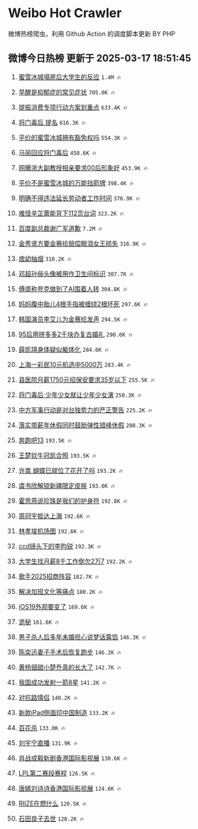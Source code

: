 # Weibo Hot Crawler 



微博热榜爬虫，利用 Github Action 的调度脚本更新 BY PHP 


## 微博今日热榜 更新于 2025-03-17 18:51:45 
1. [蜜雪冰城塌房后大学生的反应](https://s.weibo.com/weibo?q=%E8%9C%9C%E9%9B%AA%E5%86%B0%E5%9F%8E%E5%A1%8C%E6%88%BF%E5%90%8E%E5%A4%A7%E5%AD%A6%E7%94%9F%E7%9A%84%E5%8F%8D%E5%BA%94&t=31&band_rank=1&Refer=top) `1.4M 🔥` 

1. [早醒是抑郁症的常见症状](https://s.weibo.com/weibo?q=%23%E6%97%A9%E9%86%92%E6%98%AF%E6%8A%91%E9%83%81%E7%97%87%E7%9A%84%E5%B8%B8%E8%A7%81%E7%97%87%E7%8A%B6%23&t=31&band_rank=2&Refer=top) `705.0K 🔥` 

1. [提振消费专项行动方案划重点](https://s.weibo.com/weibo?q=%23%E6%8F%90%E6%8C%AF%E6%B6%88%E8%B4%B9%E4%B8%93%E9%A1%B9%E8%A1%8C%E5%8A%A8%E6%96%B9%E6%A1%88%E5%88%92%E9%87%8D%E7%82%B9%23&t=31&band_rank=3&Refer=top) `633.4K 🔥` 

1. [将门毒后 提名](https://s.weibo.com/weibo?q=%E5%B0%86%E9%97%A8%E6%AF%92%E5%90%8E%20%E6%8F%90%E5%90%8D&t=31&band_rank=4&Refer=top) `616.3K 🔥` 

1. [平价的蜜雪冰城拥有豁免权吗](https://s.weibo.com/weibo?q=%23%E5%B9%B3%E4%BB%B7%E7%9A%84%E8%9C%9C%E9%9B%AA%E5%86%B0%E5%9F%8E%E6%8B%A5%E6%9C%89%E8%B1%81%E5%85%8D%E6%9D%83%E5%90%97%23&t=31&band_rank=5&Refer=top) `554.3K 🔥` 

1. [马丽回应将门毒后](https://s.weibo.com/weibo?q=%23%E9%A9%AC%E4%B8%BD%E5%9B%9E%E5%BA%94%E5%B0%86%E9%97%A8%E6%AF%92%E5%90%8E%23&t=31&band_rank=6&Refer=top) `458.6K 🔥` 

1. [网曝浙大副教授相亲要求00后形象好](https://s.weibo.com/weibo?q=%23%E7%BD%91%E6%9B%9D%E6%B5%99%E5%A4%A7%E5%89%AF%E6%95%99%E6%8E%88%E7%9B%B8%E4%BA%B2%E8%A6%81%E6%B1%8200%E5%90%8E%E5%BD%A2%E8%B1%A1%E5%A5%BD%23&t=31&band_rank=7&Refer=top) `453.9K 🔥` 

1. [平价不是蜜雪冰城的万能挡箭牌](https://s.weibo.com/weibo?q=%23%E5%B9%B3%E4%BB%B7%E4%B8%8D%E6%98%AF%E8%9C%9C%E9%9B%AA%E5%86%B0%E5%9F%8E%E7%9A%84%E4%B8%87%E8%83%BD%E6%8C%A1%E7%AE%AD%E7%89%8C%23&t=31&band_rank=8&Refer=top) `398.4K 🔥` 

1. [明确不得违法延长劳动者工作时间](https://s.weibo.com/weibo?q=%23%E6%98%8E%E7%A1%AE%E4%B8%8D%E5%BE%97%E8%BF%9D%E6%B3%95%E5%BB%B6%E9%95%BF%E5%8A%B3%E5%8A%A8%E8%80%85%E5%B7%A5%E4%BD%9C%E6%97%B6%E9%97%B4%23&t=31&band_rank=9&Refer=top) `376.9K 🔥` 

1. [难怪辛芷蕾能背下112页台词](https://s.weibo.com/weibo?q=%E9%9A%BE%E6%80%AA%E8%BE%9B%E8%8A%B7%E8%95%BE%E8%83%BD%E8%83%8C%E4%B8%8B112%E9%A1%B5%E5%8F%B0%E8%AF%8D&t=31&band_rank=10&Refer=top) `323.2K 🔥` 

1. [百度副总裁谢广军道歉](https://s.weibo.com/weibo?q=%E7%99%BE%E5%BA%A6%E5%89%AF%E6%80%BB%E8%A3%81%E8%B0%A2%E5%B9%BF%E5%86%9B%E9%81%93%E6%AD%89&t=31&band_rank=11&Refer=top) `7.2M 🔥` 

1. [金秀贤方要金赛纶赔偿眼泪女王损失](https://s.weibo.com/weibo?q=%23%E9%87%91%E7%A7%80%E8%B4%A4%E6%96%B9%E8%A6%81%E9%87%91%E8%B5%9B%E7%BA%B6%E8%B5%94%E5%81%BF%E7%9C%BC%E6%B3%AA%E5%A5%B3%E7%8E%8B%E6%8D%9F%E5%A4%B1%23&t=31&band_rank=12&Refer=top) `316.9K 🔥` 

1. [痞幼抽烟](https://s.weibo.com/weibo?q=%23%E7%97%9E%E5%B9%BC%E6%8A%BD%E7%83%9F%23&t=31&band_rank=13&Refer=top) `310.2K 🔥` 

1. [邓超孙俪头像被用作卫生间标识](https://s.weibo.com/weibo?q=%23%E9%82%93%E8%B6%85%E5%AD%99%E4%BF%AA%E5%A4%B4%E5%83%8F%E8%A2%AB%E7%94%A8%E4%BD%9C%E5%8D%AB%E7%94%9F%E9%97%B4%E6%A0%87%E8%AF%86%23&t=31&band_rank=14&Refer=top) `307.7K 🔥` 

1. [傅盛称夸克做到了AI围着人转](https://s.weibo.com/weibo?q=%23%E5%82%85%E7%9B%9B%E7%A7%B0%E5%A4%B8%E5%85%8B%E5%81%9A%E5%88%B0%E4%BA%86AI%E5%9B%B4%E7%9D%80%E4%BA%BA%E8%BD%AC%23&t=31&band_rank=15&Refer=top) `304.8K 🔥` 

1. [妈妈腹中胎儿4根手指被缠绕2根坏死](https://s.weibo.com/weibo?q=%23%E5%A6%88%E5%A6%88%E8%85%B9%E4%B8%AD%E8%83%8E%E5%84%BF4%E6%A0%B9%E6%89%8B%E6%8C%87%E8%A2%AB%E7%BC%A0%E7%BB%952%E6%A0%B9%E5%9D%8F%E6%AD%BB%23&t=31&band_rank=16&Refer=top) `297.6K 🔥` 

1. [韩国演员李艾儿为金赛纶发声](https://s.weibo.com/weibo?q=%23%E9%9F%A9%E5%9B%BD%E6%BC%94%E5%91%98%E6%9D%8E%E8%89%BE%E5%84%BF%E4%B8%BA%E9%87%91%E8%B5%9B%E7%BA%B6%E5%8F%91%E5%A3%B0%23&t=31&band_rank=17&Refer=top) `294.5K 🔥` 

1. [95后用拼多多2千块办复古婚礼](https://s.weibo.com/weibo?q=%2395%E5%90%8E%E7%94%A8%E6%8B%BC%E5%A4%9A%E5%A4%9A2%E5%8D%83%E5%9D%97%E5%8A%9E%E5%A4%8D%E5%8F%A4%E5%A9%9A%E7%A4%BC%23&t=31&band_rank=18&Refer=top) `290.6K 🔥` 

1. [薛凯琪身体疑似躯体化](https://s.weibo.com/weibo?q=%23%E8%96%9B%E5%87%AF%E7%90%AA%E8%BA%AB%E4%BD%93%E7%96%91%E4%BC%BC%E8%BA%AF%E4%BD%93%E5%8C%96%23&t=31&band_rank=19&Refer=top) `284.6K 🔥` 

1. [上海一彩民10元机选中5000万](https://s.weibo.com/weibo?q=%23%E4%B8%8A%E6%B5%B7%E4%B8%80%E5%BD%A9%E6%B0%9110%E5%85%83%E6%9C%BA%E9%80%89%E4%B8%AD5000%E4%B8%87%23&t=31&band_rank=20&Refer=top) `283.4K 🔥` 

1. [县医院月薪1750元招保安要求35岁以下](https://s.weibo.com/weibo?q=%23%E5%8E%BF%E5%8C%BB%E9%99%A2%E6%9C%88%E8%96%AA1750%E5%85%83%E6%8B%9B%E4%BF%9D%E5%AE%89%E8%A6%81%E6%B1%8235%E5%B2%81%E4%BB%A5%E4%B8%8B%23&t=31&band_rank=21&Refer=top) `255.5K 🔥` 

1. [将门毒后 少年少女就让少年少女演](https://s.weibo.com/weibo?q=%E5%B0%86%E9%97%A8%E6%AF%92%E5%90%8E%20%E5%B0%91%E5%B9%B4%E5%B0%91%E5%A5%B3%E5%B0%B1%E8%AE%A9%E5%B0%91%E5%B9%B4%E5%B0%91%E5%A5%B3%E6%BC%94&t=31&band_rank=22&Refer=top) `250.3K 🔥` 

1. [中方军事行动是对台独势力的严正警告](https://s.weibo.com/weibo?q=%23%E4%B8%AD%E6%96%B9%E5%86%9B%E4%BA%8B%E8%A1%8C%E5%8A%A8%E6%98%AF%E5%AF%B9%E5%8F%B0%E7%8B%AC%E5%8A%BF%E5%8A%9B%E7%9A%84%E4%B8%A5%E6%AD%A3%E8%AD%A6%E5%91%8A%23&t=31&band_rank=23&Refer=top) `225.2K 🔥` 

1. [落实带薪年休假同时鼓励弹性错峰休假](https://s.weibo.com/weibo?q=%23%E8%90%BD%E5%AE%9E%E5%B8%A6%E8%96%AA%E5%B9%B4%E4%BC%91%E5%81%87%E5%90%8C%E6%97%B6%E9%BC%93%E5%8A%B1%E5%BC%B9%E6%80%A7%E9%94%99%E5%B3%B0%E4%BC%91%E5%81%87%23&t=31&band_rank=24&Refer=top) `208.3K 🔥` 

1. [奔跑吧13](https://s.weibo.com/weibo?q=%E5%A5%94%E8%B7%91%E5%90%A713&t=31&band_rank=25&Refer=top) `193.5K 🔥` 

1. [王楚钦牛冠凯合照](https://s.weibo.com/weibo?q=%23%E7%8E%8B%E6%A5%9A%E9%92%A6%E7%89%9B%E5%86%A0%E5%87%AF%E5%90%88%E7%85%A7%23&t=31&band_rank=26&Refer=top) `193.5K 🔥` 

1. [许嵩 蝴蝶已就位了花开了吗](https://s.weibo.com/weibo?q=%E8%AE%B8%E5%B5%A9%20%E8%9D%B4%E8%9D%B6%E5%B7%B2%E5%B0%B1%E4%BD%8D%E4%BA%86%E8%8A%B1%E5%BC%80%E4%BA%86%E5%90%97&t=31&band_rank=27&Refer=top) `193.2K 🔥` 

1. [虞书欣解锁新疆限定皮肤](https://s.weibo.com/weibo?q=%23%E8%99%9E%E4%B9%A6%E6%AC%A3%E8%A7%A3%E9%94%81%E6%96%B0%E7%96%86%E9%99%90%E5%AE%9A%E7%9A%AE%E8%82%A4%23&t=31&band_rank=28&Refer=top) `193.0K 🔥` 

1. [霍思燕说珍珠是我们的护身符](https://s.weibo.com/weibo?q=%E9%9C%8D%E6%80%9D%E7%87%95%E8%AF%B4%E7%8F%8D%E7%8F%A0%E6%98%AF%E6%88%91%E4%BB%AC%E7%9A%84%E6%8A%A4%E8%BA%AB%E7%AC%A6&t=31&band_rank=29&Refer=top) `192.8K 🔥` 

1. [周冠宇抵达上海](https://s.weibo.com/weibo?q=%23%E5%91%A8%E5%86%A0%E5%AE%87%E6%8A%B5%E8%BE%BE%E4%B8%8A%E6%B5%B7%23&t=31&band_rank=30&Refer=top) `192.6K 🔥` 

1. [林孝埈机场图](https://s.weibo.com/weibo?q=%E6%9E%97%E5%AD%9D%E5%9F%88%E6%9C%BA%E5%9C%BA%E5%9B%BE&t=31&band_rank=31&Refer=top) `192.6K 🔥` 

1. [ccd镜头下的李昀锐](https://s.weibo.com/weibo?q=ccd%E9%95%9C%E5%A4%B4%E4%B8%8B%E7%9A%84%E6%9D%8E%E6%98%80%E9%94%90&t=31&band_rank=32&Refer=top) `192.3K 🔥` 

1. [大学生找月薪8千工作倒欠2万7](https://s.weibo.com/weibo?q=%23%E5%A4%A7%E5%AD%A6%E7%94%9F%E6%89%BE%E6%9C%88%E8%96%AA8%E5%8D%83%E5%B7%A5%E4%BD%9C%E5%80%92%E6%AC%A02%E4%B8%877%23&t=31&band_rank=33&Refer=top) `192.2K 🔥` 

1. [歌手2025招商阵容](https://s.weibo.com/weibo?q=%23%E6%AD%8C%E6%89%8B2025%E6%8B%9B%E5%95%86%E9%98%B5%E5%AE%B9%23&t=31&band_rank=34&Refer=top) `182.7K 🔥` 

1. [解决加班文化等痛点](https://s.weibo.com/weibo?q=%23%E8%A7%A3%E5%86%B3%E5%8A%A0%E7%8F%AD%E6%96%87%E5%8C%96%E7%AD%89%E7%97%9B%E7%82%B9%23&t=31&band_rank=35&Refer=top) `180.2K 🔥` 

1. [iOS19外观要变了](https://s.weibo.com/weibo?q=%23iOS19%E5%A4%96%E8%A7%82%E8%A6%81%E5%8F%98%E4%BA%86%23&t=31&band_rank=36&Refer=top) `169.6K 🔥` 

1. [诡秘](https://s.weibo.com/weibo?q=%E8%AF%A1%E7%A7%98&t=31&band_rank=37&Refer=top) `161.6K 🔥` 

1. [男子杀人后多年未婚担心说梦话露馅](https://s.weibo.com/weibo?q=%23%E7%94%B7%E5%AD%90%E6%9D%80%E4%BA%BA%E5%90%8E%E5%A4%9A%E5%B9%B4%E6%9C%AA%E5%A9%9A%E6%8B%85%E5%BF%83%E8%AF%B4%E6%A2%A6%E8%AF%9D%E9%9C%B2%E9%A6%85%23&t=31&band_rank=38&Refer=top) `146.3K 🔥` 

1. [陈奕迅妻子手术后恢复跑步](https://s.weibo.com/weibo?q=%23%E9%99%88%E5%A5%95%E8%BF%85%E5%A6%BB%E5%AD%90%E6%89%8B%E6%9C%AF%E5%90%8E%E6%81%A2%E5%A4%8D%E8%B7%91%E6%AD%A5%23&t=31&band_rank=39&Refer=top) `146.2K 🔥` 

1. [黄杨钿甜小楚乔真的长大了](https://s.weibo.com/weibo?q=%E9%BB%84%E6%9D%A8%E9%92%BF%E7%94%9C%E5%B0%8F%E6%A5%9A%E4%B9%94%E7%9C%9F%E7%9A%84%E9%95%BF%E5%A4%A7%E4%BA%86&t=31&band_rank=40&Refer=top) `142.7K 🔥` 

1. [我国成功发射一箭8星](https://s.weibo.com/weibo?q=%23%E6%88%91%E5%9B%BD%E6%88%90%E5%8A%9F%E5%8F%91%E5%B0%84%E4%B8%80%E7%AE%AD8%E6%98%9F%23&t=31&band_rank=41&Refer=top) `141.2K 🔥` 

1. [对抗路情侣](https://s.weibo.com/weibo?q=%E5%AF%B9%E6%8A%97%E8%B7%AF%E6%83%85%E4%BE%A3&t=31&band_rank=42&Refer=top) `140.2K 🔥` 

1. [新款iPad侧面印中国制造](https://s.weibo.com/weibo?q=%23%E6%96%B0%E6%AC%BEiPad%E4%BE%A7%E9%9D%A2%E5%8D%B0%E4%B8%AD%E5%9B%BD%E5%88%B6%E9%80%A0%23&t=31&band_rank=43&Refer=top) `133.2K 🔥` 

1. [百花杀](https://s.weibo.com/weibo?q=%E7%99%BE%E8%8A%B1%E6%9D%80&t=31&band_rank=44&Refer=top) `133.0K 🔥` 

1. [刘宇宁直播](https://s.weibo.com/weibo?q=%23%E5%88%98%E5%AE%87%E5%AE%81%E7%9B%B4%E6%92%AD%23&t=31&band_rank=45&Refer=top) `131.9K 🔥` 

1. [肖战成毅新剧香港国际影视展](https://s.weibo.com/weibo?q=%23%E8%82%96%E6%88%98%E6%88%90%E6%AF%85%E6%96%B0%E5%89%A7%E9%A6%99%E6%B8%AF%E5%9B%BD%E9%99%85%E5%BD%B1%E8%A7%86%E5%B1%95%23&t=31&band_rank=46&Refer=top) `130.6K 🔥` 

1. [LPL第二赛段赛程](https://s.weibo.com/weibo?q=%23LPL%E7%AC%AC%E4%BA%8C%E8%B5%9B%E6%AE%B5%E8%B5%9B%E7%A8%8B%23&t=31&band_rank=47&Refer=top) `126.5K 🔥` 

1. [唐嫣刘诗诗香港国际影视展](https://s.weibo.com/weibo?q=%23%E5%94%90%E5%AB%A3%E5%88%98%E8%AF%97%E8%AF%97%E9%A6%99%E6%B8%AF%E5%9B%BD%E9%99%85%E5%BD%B1%E8%A7%86%E5%B1%95%23&t=31&band_rank=48&Refer=top) `124.6K 🔥` 

1. [RIIZE在燃什么](https://s.weibo.com/weibo?q=RIIZE%E5%9C%A8%E7%87%83%E4%BB%80%E4%B9%88&t=31&band_rank=49&Refer=top) `120.5K 🔥` 

1. [石田良子去世](https://s.weibo.com/weibo?q=%23%E7%9F%B3%E7%94%B0%E8%89%AF%E5%AD%90%E5%8E%BB%E4%B8%96%23&t=31&band_rank=50&Refer=top) `120.2K 🔥` 


